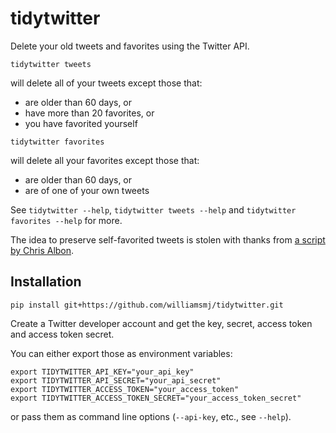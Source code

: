 # tidytwitter

Delete your old tweets and favorites using the Twitter API.

```
tidytwitter tweets
```
will delete all of your tweets except those that:

 - are older than 60 days, or
 - have more than 20 favorites, or
 - you have favorited yourself

```
tidytwitter favorites
```
will delete all your favorites except those that:

 - are older than 60 days, or
 - are of one of your own tweets

See `tidytwitter --help`, `tidytwitter tweets --help` and `tidytwitter favorites
--help` for more.

The idea to preserve self-favorited tweets is stolen with thanks from [a script
by Chris
Albon](https://gist.github.com/chrisalbon/b9bd4a6309c9f5f5eeab41377f27a670).

## Installation

```
pip install git+https://github.com/williamsmj/tidytwitter.git
```

Create a Twitter developer account and get the key, secret, access token and
access token secret.

You can either export those as environment variables:

```
export TIDYTWITTER_API_KEY="your_api_key"
export TIDYTWITTER_API_SECRET="your_api_secret"
export TIDYTWITTER_ACCESS_TOKEN="your_access_token"
export TIDYTWITTER_ACCESS_TOKEN_SECRET="your_access_token_secret"
```

or pass them as command line options (`--api-key`, etc., see `--help`).
